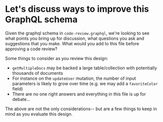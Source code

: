 # Let's discuss ways to improve this GraphQL schema

Given the graphql schema in `code-review.graphql`, we're looking to see what points you bring up for discussion, what questions you ask and suggestions that you make. What would you add to this file before approving a code review?

Some things to consider as you review this design:

- `getMultipleDocs` may be backed a large table/collection with potentially thousands of documents
- For instance on the `updateUser` mutation, the number of input parameters is likely to grow over time (e.g. we may add a `favoriteColor` field)
- There are no one right answers and everything in this file is up for debate...

The above are not the only considerations-- but are a few things to keep in mind as you evaluate this design.
